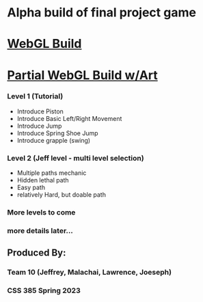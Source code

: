 # Alpha build of final project game

# [WebGL Build](https://jeffcaruso.github.io/css385-ALPHA/)

# [Partial WebGL Build w/Art](https://jeffcaruso.github.io/css385-ALPHA/ArtBuild/)

### Level 1 (Tutorial)
- Introduce Piston
- Introduce Basic Left/Right Movement
- Introduce Jump
- Introduce Spring Shoe Jump
- Introduce grapple (swing)

### Level 2 (Jeff level - multi level selection)
- Multiple paths mechanic
- Hidden lethal path
- Easy path
- relatively Hard, but doable path

### More levels to come

### more details later...

## Produced By:
### Team 10 (Jeffrey, Malachai, Lawrence, Joeseph)
### CSS 385 Spring 2023
